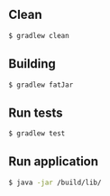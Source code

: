 ## Clean
```bash
$ gradlew clean
```

## Building
```bash
$ gradlew fatJar
``` 

## Run tests
```bash
$ gradlew test
```

## Run application
```bash
$ java -jar /build/lib/
```
 